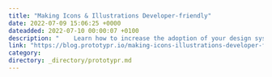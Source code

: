 ```yaml
---
title: "Making Icons & Illustrations Developer-friendly"
date: 2022-07-09 15:06:25 +0000
dateadded: 2022-07-10 00:00:07 +0100
description: "    Learn how to increase the adoption of your design system-based vector assets  Continue reading on Prototypr »  "
link: "https://blog.prototypr.io/making-icons-illustrations-developer-friendly-8b48d6bf72ac?source=rss----eb297ea1161a---4"
category:
directory: _directory/prototypr.md
---
```

